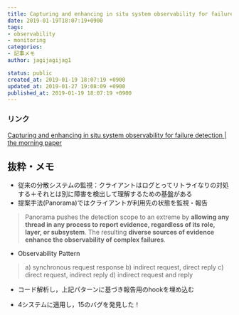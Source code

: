 ```yaml
---
title: Capturing and enhancing in situ system observability for failure detection
date: 2019-01-19T18:07:19+0900
tags:
- observability
- monitoring
categories:
- 記事メモ
author: jagijagijag1

status: public
created_at: 2019-01-19 18:07:19 +0900
updated_at: 2019-01-27 19:08:09 +0900
published_at: 2019-01-19 18:07:19 +0900
---
```

### リンク
[Capturing and enhancing in situ system observability for failure detection \| the morning paper](https://blog.acolyer.org/2018/10/15/capturing-and-enhancing-in-situ-system-observability-for-failure-detection/)

## 抜粋・メモ
- 従来の分散システムの監視：クライアントはログとってリトライなりの対処する＋それとは別に障害を検出して理解するための基盤がある
- 提案手法(Panorama)ではクライアントが利用先の状態を監視・報告
> Panorama pushes the detection scope to an extreme by **allowing any thread in any process to report evidence, regardless of its role, layer, or subsystem**.
> The resulting **diverse sources of evidence enhance the observability of complex failures**.

- Observability Pattern
> a) synchronous request response
> b) indirect request, direct reply
> c) direct request, indirect reply
> d) indirect request and reply

- コード解析し，上記パターンに基づき報告用のhookを埋め込む

- 4システムに適用し，15のバグを発見した！
